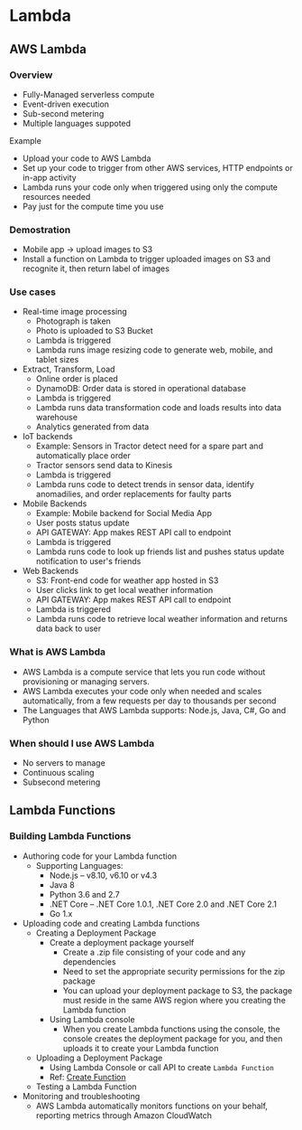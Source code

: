 # Lambda

## AWS Lambda

### Overview

* Fully-Managed serverless compute
* Event-driven execution
* Sub-second metering
* Multiple languages suppoted

Example

* Upload your code to AWS Lambda
* Set up your code to trigger from other AWS services, HTTP endpoints or in-app activity
* Lambda runs your code only when triggered using only the compute resources needed
* Pay just for the compute time you use

### Demostration

* Mobile app -&gt; upload images to S3
* Install a function on Lambda to trigger uploaded images on S3 and recognite it, then return label of images

### Use cases

* Real-time image processing
  * Photograph is taken
  * Photo is uploaded to S3 Bucket
  * Lambda is triggered
  * Lambda runs image resizing code to generate web, mobile, and tablet sizes
* Extract, Transform, Load
  * Online order is placed
  * DynamoDB: Order data is stored in operational database
  * Lambda is triggered
  * Lambda runs data transformation code and loads results into data warehouse
  * Analytics generated from data
* IoT backends
  * Example: Sensors in Tractor detect need for a spare part and automatically place order
  * Tractor sensors send data to Kinesis
  * Lambda is triggered
  * Lambda runs code to detect trends in sensor data, identify anomadilies, and order replacements for faulty parts
* Mobile Backends
  * Example: Mobile backend for Social Media App
  * User posts status update
  * API GATEWAY: App makes REST API call to endpoint
  * Lambda is triggered
  * Lambda runs code to look up friends list and pushes status update notification to user's friends
* Web Backends
  * S3: Front-end code for weather app hosted in S3
  * User clicks link to get local weather information
  * API GATEWAY: App makes REST API call to endpoint
  * Lambda is triggered
  * Lambda runs code to retrieve local weather information and returns data back to user

### What is AWS Lambda

* AWS Lambda is a compute service that lets you run code without provisioning or managing servers. 
* AWS Lambda executes your code only when needed and scales automatically, from a few requests per day to thousands per second
* The Languages that AWS Lambda supports: Node.js, Java, C\#, Go and Python

### When should I use AWS Lambda

* No servers to manage
* Continuous scaling
* Subsecond metering

## Lambda Functions

### Building Lambda Functions

* Authoring code for your Lambda function
  * Supporting Languages: 
    * Node.js – v8.10, v6.10 or v4.3
    * Java 8
    * Python 3.6 and 2.7
    * .NET Core – .NET Core 1.0.1, .NET Core 2.0 and .NET Core 2.1
    * Go 1.x
* Uploading code and creating Lambda functions
  * Creating a Deployment Package
    * Create a deployment package yourself
      * Create a .zip file consisting of your code and any dependencies
      * Need to set the appropriate security permissions for the zip package
      * You can upload your deployment package to S3, the package must reside in the same AWS region where you creating the Lambda function
    * Using Lambda console
      * When you create Lambda functions using the console, the console creates the deployment package for you, and then uploads it to create your Lambda function
  * Uploading a Deployment Package
    * Using Lambda Console or call API to create `Lambda Function`
    * Ref: [Create Function](https://docs.aws.amazon.com/lambda/latest/dg/API_CreateFunction.html)
  * Testing a Lambda Function
* Monitoring and troubleshooting
  * AWS Lambda automatically monitors functions on your behalf, reporting metrics through Amazon CloudWatch

